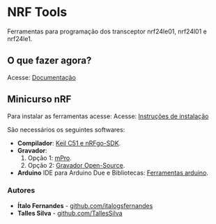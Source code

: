 # NRF Tools
Ferramentas para programação dos transceptor nrf24le01, nrf24l01 e nrf24le1.

## O que fazer agora?

Acesse: [Documentação](https://italogsfernandes.github.io/nrf24le1/)

## Minicurso nRF

Para instalar as ferramentas acesse: Acesse: [Instruções de instalação](https://italogsfernandes.github.io/nrf24le1/instalacao.html)

São necessários os seguintes softwares:
* **Compilador**: [Keil C51 e nRFgo-SDK](https://italogsfernandes.github.io/nrf24le1/instalacao-compilador-keil.html).
* **Gravador**:
    1. Opção 1: [mPro](https://drive.google.com/file/d/1Kz1PrjCGG2g5PH3JMu205yZxUusiQDPu/view).
    1. Opção 2: [Gravador Open-Source](https://italogsfernandes.github.io/nrf24le1/instalacao-gravador-open-source.html).
* **Arduino** IDE para Arduino Due e Bibliotecas: [Ferramentas arduino](https://italogsfernandes.github.io/nrf24le1/instalacao-arduino-bibliotecas.html).

### Autores

* **Ítalo Fernandes** - [github.com/italogsfernandes](github.com/italogsfernandes)
* **Talles Silva** - [github.com/TallesSilva](github.com/TallesSilva)

